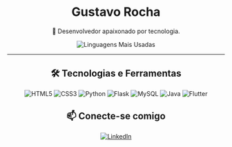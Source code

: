 <div align="center">
  <h1>Gustavo Rocha</h1>
  <p>🚀 Desenvolvedor apaixonado por tecnologia.</p>
</div>

<div align="center">
  <img src="https://github-readme-stats.vercel.app/api/top-langs/?username=isgust&layout=compact" alt="Linguagens Mais Usadas">
</div>

<hr>

<h2 align="center">🛠️ Tecnologias e Ferramentas</h2>
<p align="center">
  <img src="https://img.shields.io/badge/HTML5-E34F26?style=flat&logo=html5&logoColor=white" alt="HTML5">
  <img src="https://img.shields.io/badge/CSS3-1572B6?style=flat&logo=css3&logoColor=white" alt="CSS3">
  <img src="https://img.shields.io/badge/Python-3776AB?style=flat&logo=python&logoColor=white" alt="Python">
  <img src="https://img.shields.io/badge/Flask-000000?style=flat&logo=flask&logoColor=white" alt="Flask">
  <img src="https://img.shields.io/badge/MySQL-4479A1?style=flat&logo=mysql&logoColor=white" alt="MySQL">
  <img src="https://img.shields.io/badge/Java-007396?style=flat&logo=java&logoColor=white" alt="Java">
  <img src="https://img.shields.io/badge/Flutter-02569B?style=flat&logo=flutter&logoColor=white" alt="Flutter">
  <!-- Adicione mais tecnologias conforme necessário -->
</p>

<h2 align="center">📫 Conecte-se comigo</h2>
<p align="center">
  <a href="https://www.linkedin.com/in/gustavosilvrocha/" target="_blank">
    <img src="https://img.shields.io/badge/LinkedIn-0077B5?style=flat&logo=linkedin&logoColor=white" alt="LinkedIn">
  </a>
  <!-- Adicione mais links sociais conforme necessário -->
</p>
